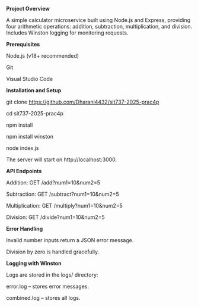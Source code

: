 **Project Overview**

A simple calculator microservice built using Node.js and Express, providing four arithmetic operations: addition, subtraction, multiplication, and division. Includes Winston logging for monitoring requests.


**Prerequisites**

Node.js (v18+ recommended)

Git

Visual Studio Code


**Installation and Setup**

git clone https://github.com/Dharani4432/sit737-2025-prac4p

cd sit737-2025-prac4p

npm install

npm install winston

node index.js


The server will start on http://localhost:3000.

**API Endpoints**

Addition: GET /add?num1=10&num2=5

Subtraction: GET /subtract?num1=10&num2=5

Multiplication: GET /multiply?num1=10&num2=5

Division: GET /divide?num1=10&num2=5


**Error Handling**

Invalid number inputs return a JSON error message.

Division by zero is handled gracefully.

**Logging with Winston**

Logs are stored in the logs/ directory:


error.log – stores error messages.

combined.log – stores all logs.

